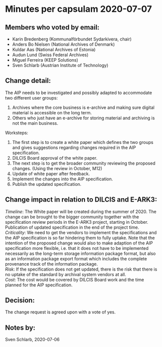 # Minutes per capsulam 2020-07-07

## Members who voted by email: 
 - Karin Bredenberg (Kommunalförbundet Sydarkivera, chair)
 - Anders Bo Nielsen (National Archives of Denmark)
 - Kuldar Aas (National Archives of Estonia)
 - Audun Lund (Swiss Federal Archives)
 - Miguel Ferreira (KEEP Solutions)
 - Sven Schlarb (Austrian Institute of Technology)

## Change detail:
The AIP needs to be investigated and possibly adapted to accommodate two different user groups:
1.	Archives where the core business is e-archive and making sure digital material is accessible on the long term.
2.	Others who just have an e-archive for storing material and archiving is not the main business.

Worksteps:
1.	The first step is to create a white paper which defines the two groups and gives suggestions regarding changes required in the AIP specification.
2.	DILCIS Board approval of the white paper.
3.	The next step is to get the broader community reviewing the proposed changes. (Using the review in October, M12)
4.	Update of white paper after feedback.
5.	Implement the changes into the AIP specification.
6.	Publish the updated specification.

 
## Change impact in relation to DILCIS and E-ARK3:
*Timeline*: The White paper will be created during the summer of 2020. The change can be brought to the bigger community together with the specification review periods in the E-ARK3 project, starting in October. Publication of updated specification in the end of the project time.<br/>
*Criticality*: We need to get the vendors to implement the specifications and the AIP specification is so far hindering them to fully uptake. Note that the intention of the proposed change would also to make adaption of the AIP specification more flexible, i.e. that it does not have to be implemented necessarily as the long-term storage information package format, but also as an information package export format which includes the complete provenance track of the information package.<br/>
*Risk*: If the specification does not get updated, there is the risk that there is no uptake of the standard by archival system vendors at all.<br/>
*Cost*: The cost would be covered by DILCIS Board work and the time planned for the AIP specification.<br/>

## Decision:
The change request is agreed upon with a vote of yes.

## Notes by:
Sven Schlarb, 2020-07-06
